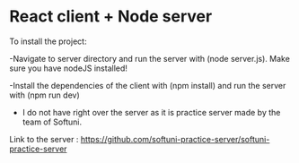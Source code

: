 # React client + Node server

To install the project:

-Navigate to server directory and run the server with (node server.js). Make sure you have nodeJS installed!

-Install the dependencies of the client with (npm install) and run the server with (npm run dev)

- I do not have right over the server as it is practice server made by the team of Softuni.

Link to the server : https://github.com/softuni-practice-server/softuni-practice-server
